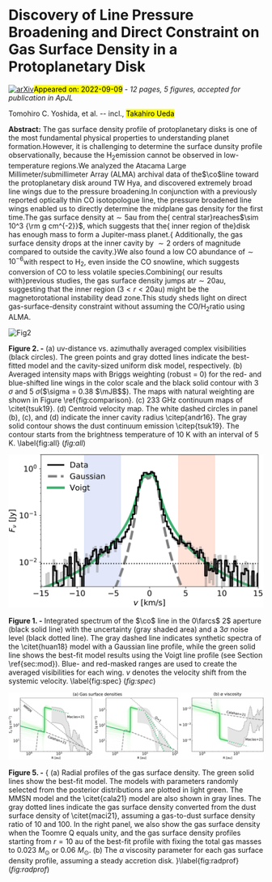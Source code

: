 <div class="macros" style="visibility:hidden;">
$\newcommand{\ensuremath}{}$
$\newcommand{\xspace}{}$
$\newcommand{\object}[1]{\texttt{#1}}$
$\newcommand{\farcs}{{.}''}$
$\newcommand{\farcm}{{.}'}$
$\newcommand{\arcsec}{''}$
$\newcommand{\arcmin}{'}$
$\newcommand{\ion}[2]{#1#2}$
$\newcommand{\textsc}[1]{\textrm{#1}}$
$\newcommand{\hl}[1]{\textrm{#1}}$
$\newcommand{\vdag}{(v)^\dagger}$
$\newcommand$
$\newcommand$
$\newcommand{\co}{{\rm ^{12}CO} J=3-2 }$
$\newcommand{\kms}{{\rm km s^{-1}}}$
$\newcommand{\mJB}{{\rm mJy {beam}^{-1}}}$
$\newcommand{\gcmt}{{\rm g {cm}^{-2}}}$</div>

<div class="macros" style="visibility:hidden;">
$\newcommand{$\ensuremath$}{}$
$\newcommand{$\xspace$}{}$
$\newcommand{$\object$}[1]{\texttt{#1}}$
$\newcommand{$\farcs$}{{.}''}$
$\newcommand{$\farcm$}{{.}'}$
$\newcommand{$\arcsec$}{''}$
$\newcommand{$\arcmin$}{'}$
$\newcommand{$\ion$}[2]{#1#2}$
$\newcommand{$\textsc$}[1]{\textrm{#1}}$
$\newcommand{$\hl$}[1]{\textrm{#1}}$
$\newcommand{$\vdag$}{(v)^\dagger}$
$\newcommand$
$\newcommand$
$\newcommand{$\co$}{{\rm ^{12}CO} J=3-2 }$
$\newcommand{$\kms$}{{\rm km s^{-1}}}$
$\newcommand{$\mJB$}{{\rm mJy {beam}^{-1}}}$
$\newcommand{$\gcmt$}{{\rm g {cm}^{-2}}}$</div>



<div id="title">

# Discovery of Line Pressure Broadening and Direct Constraint on Gas Surface Density in a Protoplanetary Disk

</div>
<div id="comments">

[![arXiv](https://img.shields.io/badge/arXiv-2209.03367-b31b1b.svg)](https://arxiv.org/abs/2209.03367)<mark>Appeared on: 2022-09-09</mark> - _12 pages, 5 figures, accepted for publication in ApJL_

</div>
<div id="authors">

Tomohiro C. Yoshida, et al. -- incl., <mark>Takahiro Ueda</mark>

</div>
<div id="abstract">

**Abstract:** The gas surface density profile of protoplanetary disks is one of the most fundamental physical properties to understanding planet formation.However, it is challenging to determine the surface dunsity profile observationally, because the H$_2$emission cannot be observed in low-temperature regions.We analyzed the Atacama Large Millimeter/submillimeter Array (ALMA) archival data of the$\co$line toward the protoplanetary disk around TW Hya, and discovered extremely broad line wings due to the pressure broadening.In conjunction with a previously reported optically thin CO isotopologue line, the pressure broadened line wings enabled us to directly determine the midplane gas density for the first time.The gas surface density at$\sim5$au from the{ central star}reaches$\sim 10^3 {\rm g cm^{-2}}$, which suggests that the{ inner region of the}disk has enough mass to form a Jupiter-mass planet.{ Additionally, the gas surface density drops at the inner cavity by $\sim2$ orders of magnitude compared to outside the cavity.}We also found a low CO abundance of$\sim 10^{-6}$with respect to H$_2$, even inside the CO snowline, which suggests conversion of CO to less volatile species.Combining{ our results with}previous studies, the gas surface density jumps at$r\sim 20$au, suggesting that the inner region ($3<r<20$au) might be the magnetorotational instability dead zone.This study sheds light on direct gas-surface-density constraint without assuming the CO/H$_2$ratio using ALMA.

</div>

<div id="div_fig1">

<img src="tmp_2209.03367/./vis_mom_vc.png" alt="Fig2" width="100%"/>

**Figure 2. -** (a) uv-distance vs. azimuthally averaged complex visibilities (black circles). The green points and gray dotted lines indicate the best-fitted model and the cavity-sized uniform disk model, respectively.
    (b) Averaged intensity maps with Briggs weighting (robust = 0) for the red- and blue-shifted line wings in the color scale and the black solid contour with 3 $\sigma$ and 5 $\sigma$($\sigma = 0.38 $\mJB$$). The maps with natural weighting are shown in Figure \ref{fig:comparison}.
    (c) 233 GHz continuum maps of \citet{tsuk19}.
    (d) Centroid velocity map.
    The white dashed circles in panel (b), (c), and (d) indicate the inner cavity radius \citep{andr16}. The gray solid contour shows the dust continuum emission \citep{tsuk19}. The contour starts from the brightness temperature of 10 K with an interval of 5 K.
    \label{fig:all} (*fig:all*)

</div>
<div id="div_fig2">

<img src="tmp_2209.03367/./spectra.png" alt="Fig1" width="100%"/>

**Figure 1. -**  Integrated spectrum of the $\co$ line in the $0$\farcs$ 2$ aperture (black solid line) with the uncertainty (gray shaded area) and a $3\sigma$ noise level (black dotted line).
    The gray dashed line indicates synthetic spectra of the \citet{huan18} model with a Gaussian line profile, while the green solid line shows the best-fit model results using the Voigt line profile (see Section \ref{sec:mod}).
    Blue- and red-masked ranges are used to create the averaged visibilities for each wing.
    $v$ denotes the velocity shift from the systemic velocity.
    \label{fig:spec} (*fig:spec*)

</div>
<div id="div_fig3">

<img src="tmp_2209.03367/./radprof.png" alt="Fig5" width="100%"/>

**Figure 5. -** { (a) Radial profiles of the gas surface density. The green solid lines show the best-fit model. The models with parameters randomly selected from the posterior distributions are plotted in light green. The MMSN model and the \citet{cala21} model are also shown in gray lines.
    The gray dotted lines indicate the gas surface density converted from the dust surface density of \citet{maci21}, assuming a gas-to-dust surface density ratio of 10 and 100. In the right panel, we also show the gas surface density when the Toomre Q equals unity, and the gas surface density profiles starting from $r=10$ au of the best-fit profile with fixing the total gas masses to 0.023 $M_\odot$ or 0.06 $M_\odot$.
    (b) The $\alpha$ viscosity parameter for each gas surface density profile, assuming a steady accretion disk. }\label{fig:radprof} (*fig:radprof*)

</div>